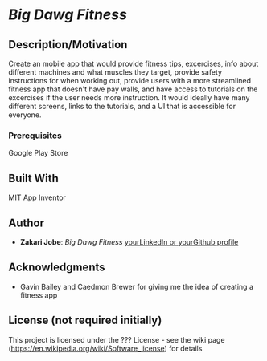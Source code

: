 # *Big Dawg Fitness*
## Description/Motivation

Create an mobile app that would provide fitness tips, excercises, info about different machines and what muscles they target, provide safety instructions for when working out, provide users with a more streamlined fitness app that doesn't have pay walls, and have access to tutorials on the excercises if the user needs more instruction. It would ideally have many different screens, links to the tutorials, and a UI that is accessible for everyone.  

### Prerequisites

Google Play Store

## Built With

MIT App Inventor

## Author

- **Zakari Jobe**: *Big Dawg Fitness* [yourLinkedIn or yourGithub profile](https://adrress)

## Acknowledgments
- Gavin Bailey and Caedmon Brewer for giving me the idea of creating a fitness app

## License (not required initially)

This project is licensed under the ??? License - see the wiki page (https://en.wikipedia.org/wiki/Software_license) for details

